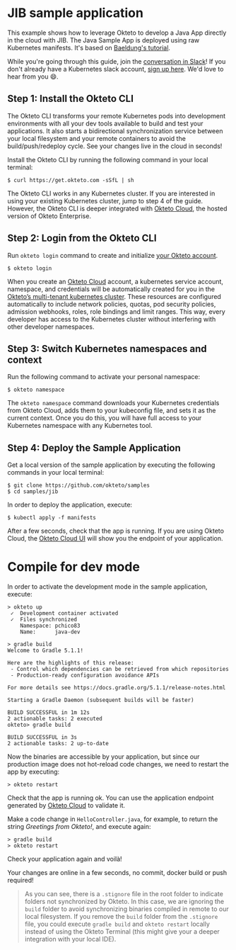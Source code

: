 # JIB sample application

This example shows how to leverage Okteto to develop a Java App directly in the cloud with JIB. The Java Sample App is deployed using raw Kubernetes manifests. It's based on [Baeldung's tutorial](https://www.baeldung.com/jib-dockerizing).

While you're going through this guide, join the [conversation in Slack](https://kubernetes.slack.com/messages/CM1QMQGS0/)! If you don't already have a Kubernetes slack account, [sign up here](http://slack.k8s.io/).  We'd love to hear from you 😄.

## Step 1: Install the Okteto CLI

The Okteto CLI transforms your remote Kubernetes pods into development environments with all your dev tools available to build and test your applications. It also starts a bidirectional synchronization service between your local filesystem and your remote containers to avoid the build/push/redeploy cycle. See your changes live in the cloud in seconds!

Install the Okteto CLI by running the following command in your local terminal:

```console
$ curl https://get.okteto.com -sSfL | sh
```

The Okteto CLI works in any Kubernetes cluster. If you are interested in using your existing Kubernetes cluster, jump to step 4 of the guide. However, the Okteto CLI is deeper integrated with [Okteto Cloud](https://cloud.okteto.com), the hosted version of Okteto Enterprise.

## Step 2: Login from the Okteto CLI

Run `okteto login` command to create and initialize [your Okteto account](https://cloud.okteto.com/#/?origin=docs). 

```console
$ okteto login
```

When you create an [Okteto Cloud](https://cloud.okteto.com) account, a kubernetes service account, namespace, and credentials will be automatically created for you in the [Okteto’s multi-tenant kubernetes cluster](https://cloud.okteto.com). These resources are configured automatically to include network policies, quotas, pod security policies, admission webhooks, roles, role bindings and limit ranges. This way, every developer has access to the Kubernetes cluster without interfering with other developer namespaces.

## Step 3: Switch Kubernetes namespaces and context

Run the following command to activate your personal namespace:

```console
$ okteto namespace
```

The `okteto namespace` command downloads your Kubernetes credentials from Okteto Cloud, adds them to your kubeconfig file, and sets it as the current context. Once you do this, you will have full access to your Kubernetes namespace with any Kubernetes tool.

## Step 4: Deploy the Sample Application

Get a local version of the sample application by executing the following commands in your local terminal:

```console
$ git clone https://github.com/okteto/samples
$ cd samples/jib
```

In order to deploy the application, execute:

```console
$ kubectl apply -f manifests
```

After a few seconds, check that the app is running. If you are using Okteto Cloud, the [Okteto Cloud UI](https://cloud.okteto.com) will show you the endpoint of your application.

# Compile for dev mode

In order to activate the development mode in the sample application, execute:

```
> okteto up
 ✓  Development container activated
 ✓  Files synchronized
    Namespace: pchico83
    Name:      java-dev

> gradle build
Welcome to Gradle 5.1.1!

Here are the highlights of this release:
 - Control which dependencies can be retrieved from which repositories
 - Production-ready configuration avoidance APIs

For more details see https://docs.gradle.org/5.1.1/release-notes.html

Starting a Gradle Daemon (subsequent builds will be faster)

BUILD SUCCESSFUL in 1m 12s
2 actionable tasks: 2 executed
okteto> gradle build

BUILD SUCCESSFUL in 3s
2 actionable tasks: 2 up-to-date
```

Now the binaries are accessible by your application, but since our production image does not hot-reload code changes, we need to restart the app by executing:

```
> okteto restart
```

Check that the app is running ok. You can use the application endpoint generated by [Okteto Cloud](https://cloud.okteto.com) to validate it.

Make a code change in `HelloController.java`, for example, to return the string *Greetings from Okteto!*, and execute again:

```
> gradle build
> okteto restart
```

Check your application again and voilà!

Your changes are online in a few seconds, no commit, docker build or push required!

> As you can see, there is a `.stignore` file in the root folder to indicate folders not synchronized by Okteto. In this case, we are ignoring the `build` folder to avoid synchronizing binaries compiled in remote to our local filesystem. If you remove the `build` folder from the `.stignore` file, you could execute `gradle build` and `okteto restart` locally instead of using the Okteto Terminal (this might give your a deeper integration with your local IDE).
